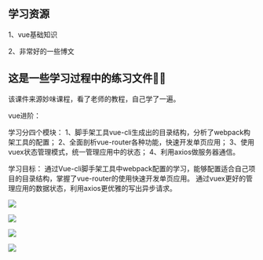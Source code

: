 
学习资源
-----
1、vue基础知识

2、非常好的一些博文





这是一些学习过程中的练习文件💪💪
---

该课件来源妙味课程，看了老师的教程，自己学了一遍。

vue进阶：

学习分四个模块：
1、脚手架工具vue-cli生成出的目录结构，分析了webpack构架工具的配置；
2、全面剖析vue-router各种功能，快速开发单页应用；
3、使用vuex状态管理模式，统一管理应用中的状态；
4、利用axios做服务器通信。

学习目标：
通过Vue-cli脚手架工具中webpack配置的学习，能够配置适合自己项目的目录结构，掌握了vue-router的使用快速开发单页应用。
通过vuex更好的管理应用的数据状态，利用axios更优雅的写出异步请求。



![](https://candy5232.github.io/personal-work-collection/images/1.png)

![](https://candy5232.github.io/personal-work-collection/images/2.png)

![](https://candy5232.github.io/personal-work-collection/images/3.png)

![](https://candy5232.github.io/personal-work-collection/images/4.png)
